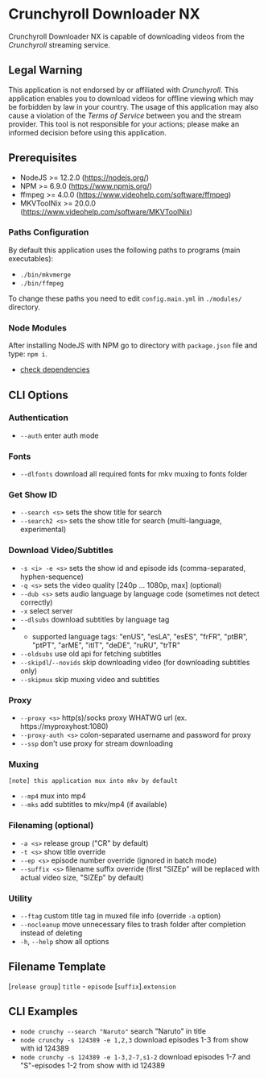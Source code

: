 # Crunchyroll Downloader NX

Crunchyroll Downloader NX is capable of downloading videos from the *Crunchyroll* streaming service.

## Legal Warning

This application is not endorsed by or affiliated with *Crunchyroll*. This application enables you to download videos for offline viewing which may be forbidden by law in your country. The usage of this application may also cause a violation of the *Terms of Service* between you and the stream provider. This tool is not responsible for your actions; please make an informed decision before using this application.

## Prerequisites

* NodeJS >= 12.2.0 (https://nodejs.org/)
* NPM >= 6.9.0 (https://www.npmjs.org/)
* ffmpeg >= 4.0.0 (https://www.videohelp.com/software/ffmpeg)
* MKVToolNix >= 20.0.0 (https://www.videohelp.com/software/MKVToolNix)

### Paths Configuration

By default this application uses the following paths to programs (main executables):
* `./bin/mkvmerge`
* `./bin/ffmpeg`

To change these paths you need to edit `config.main.yml` in `./modules/` directory.

### Node Modules

After installing NodeJS with NPM go to directory with `package.json` file and type: `npm i`.
* [check dependencies](https://david-dm.org/seiya-dev/crunchyroll-downloader-nx)

## CLI Options

### Authentication

* `--auth` enter auth mode

### Fonts

* `--dlfonts` download all required fonts for mkv muxing to fonts folder

### Get Show ID

* `--search <s>` sets the show title for search
* `--search2 <s>` sets the show title for search (multi-language, experimental)

### Download Video/Subtitles

* `-s <i> -e <s>` sets the show id and episode ids (comma-separated, hyphen-sequence)
* `-q <s>` sets the video quality [240p ... 1080p, max] (optional)
* `--dub <s>` sets audio language by language code (sometimes not detect correctly)
* `-x` select server
* `--dlsubs` download subtitles by language tag
* * supported language tags: "enUS", "esLA", "esES", "frFR", "ptBR", "ptPT", "arME", "itIT", "deDE", "ruRU", "trTR"
* `--oldsubs` use old api for fetching subtitles
* `--skipdl`/`--novids` skip downloading video (for downloading subtitles only)
* `--skipmux` skip muxing video and subtitles

### Proxy

* `--proxy <s>` http(s)/socks proxy WHATWG url (ex. https://myproxyhost:1080)
* `--proxy-auth <s>` colon-separated username and password for proxy
* `--ssp` don't use proxy for stream downloading

### Muxing

`[note] this application mux into mkv by default`
* `--mp4` mux into mp4
* `--mks` add subtitles to mkv/mp4 (if available)

### Filenaming (optional)

* `-a <s>` release group ("CR" by default)
* `-t <s>` show title override
* `--ep <s>` episode number override (ignored in batch mode)
* `--suffix <s>` filename suffix override (first "SIZEp" will be replaced with actual video size, "SIZEp" by default)

### Utility

* `--ftag` custom title tag in muxed file info (override `-a` option)
* `--nocleanup` move unnecessary files to trash folder after completion instead of deleting
* `-h`, `--help` show all options

## Filename Template

[`release group`] `title` - `episode` [`suffix`].`extension`

## CLI Examples

* `node crunchy --search "Naruto"` search "Naruto" in title
* `node crunchy -s 124389 -e 1,2,3` download episodes 1-3 from show with id 124389
* `node crunchy -s 124389 -e 1-3,2-7,s1-2` download episodes 1-7 and "S"-episodes 1-2 from show with id 124389
